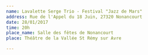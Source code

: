 ```yaml
---
name: Lavalette Serge Trio - Festival "Jazz de Mars"
address: Rue de l'Appel du 18 Juin, 27320 Nonancourt
date: 28/01/2017
time: 20h
place_name: Salle des fêtes de Nonancourt
place: Théâtre de la Vallée St Rémy sur Avre

---
```

